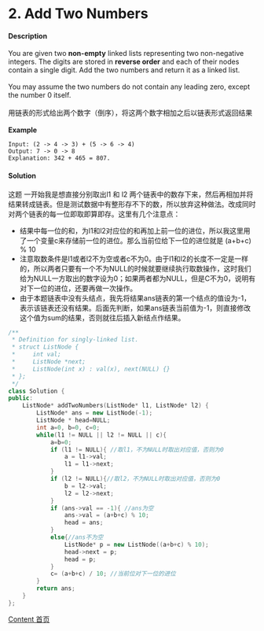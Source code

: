 # 2. Add Two Numbers

#### Description

You are given two **non-empty** linked lists representing two non-negative integers. The digits are stored in **reverse order** and each of their nodes contain a single digit. Add the two numbers and return it as a linked list.<br><br>You may assume the two numbers do not contain any leading zero, except the number 0 itself.<br><br>用链表的形式给出两个数字（倒序），将这两个数字相加之后以链表形式返回结果<br><br>**Example**


```
Input: (2 -> 4 -> 3) + (5 -> 6 -> 4)
Output: 7 -> 0 -> 8
Explanation: 342 + 465 = 807.
```



#### Solution

这题 一开始我是想直接分别取出l1 和 l2 两个链表中的数存下来，然后再相加并将结果转成链表。但是测试数据中有整形存不下的数，所以放弃这种做法。改成同时对两个链表的每一位即取即算即存。这里有几个注意点：

* 结果中每一位的和，为l1和l2对应位的和再加上前一位的进位，所以我这里用了一个变量c来存储前一位的进位。那么当前位给下一位的进位就是 (a+b+c) % 10
* 注意取数条件是l1或者l2不为空或者c不为0。由于l1和l2的长度不一定是一样的，所以两者只要有一个不为NULL的时候就要继续执行取数操作，这时我们给为NULL一方取出的数字设为0；如果两者都为NULL，但是C不为0，说明有对下一位的进位，还要再做一次操作。
* 由于本题链表中没有头结点，我先将结果ans链表的第一个结点的值设为-1，表示该链表还没有结果。后面先判断，如果ans链表当前值为-1，则直接修改这个值为sum的结果，否则就往后插入新结点作结果。

```c++
/**
 * Definition for singly-linked list.
 * struct ListNode {
 *     int val;
 *     ListNode *next;
 *     ListNode(int x) : val(x), next(NULL) {}
 * };
 */
class Solution {
public:
    ListNode* addTwoNumbers(ListNode* l1, ListNode* l2) {
        ListNode* ans = new ListNode(-1);
        ListNode * head=NULL;
        int a=0, b=0, c=0;
        while(l1 != NULL || l2 != NULL || c){
            a=b=0;
            if (l1 != NULL){ //取l1，不为NULL时取出对应值，否则为0
                a = l1->val;
                l1 = l1->next;
            }
            if (l2 != NULL){//取l2，不为NULL时取出对应值，否则为0
                b = l2->val;
                l2 = l2->next;
            }
            if (ans->val == -1){ //ans为空
                ans->val = (a+b+c) % 10;
                head = ans;
            }
            else{//ans不为空
                ListNode* p = new ListNode((a+b+c) % 10);
                head->next = p;
                head = p;
            }
            c= (a+b+c) / 10; //当前位对下一位的进位
        }
        return ans;
    }
};
```



[Content   首页](../README.md)

